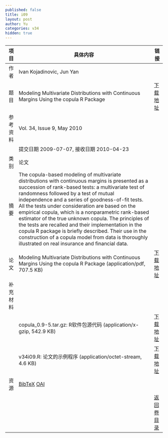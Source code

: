 ```yaml
---
published: false
title: i09
layout: post
author: Yu
categories: v34
hidden: true
---
```


| 项目 | 具体内容 | 链接 |
|---:|---|---|
| 作者 | Ivan Kojadinovic, Jun Yan| |
| 题目 |Modeling Multivariate Distributions with Continuous Margins Using the copula R Package | [下载地址](http://www.jstatsoft.org/v34/i09/paper) |
| 参考资料 |Vol. 34, Issue 9, May 2010 | |
| | 提交日期 2009-07-07, 接收日期 2010-04-23| | 
| 类别 | 论文| |
| 摘要 | The copula-based modeling of multivariate distributions with continuous margins is presented as a succession of rank-based tests: a multivariate test of randomness followed by a test of mutual independence and a series of goodness-of-fit tests. All the tests under consideration are based on the empirical copula, which is a nonparametric rank-based estimator of the true unknown copula. The principles of the tests are recalled and their implementation in the copula R package is briefly described. Their use in the construction of a copula model from data is thoroughly illustrated on real insurance and financial data.| |
| 论文 | Modeling Multivariate Distributions with Continuous Margins Using the copula R Package  (application/pdf, 707.5 KB)| [下载地址](http://www.jstatsoft.org/v34/i09/paper) |
| 补充材料 | | |
| |copula_0.9-5.tar.gz: R软件包源代码  (application/x-gzip, 542.9 KB)|  [下载地址](http://www.jstatsoft.org/v34/i09/supp/1) |
| |v34i09.R: 论文的示例程序  (application/octet-stream, 4.6 KB)|  [下载地址](http://www.jstatsoft.org/v34/i09/supp/2) |
| 资源 | [BibTeX](http://www.jstatsoft.org/v34/i09/bibtex) [OAI](http://www.jstatsoft.org/oai?verb=GetRecord&identifier=oai.jstatsoft/v34/i09&prefix=oai_dc)| |
| |  | [返回卷目录]({{site.baseurl}}/volume/v34.html) |